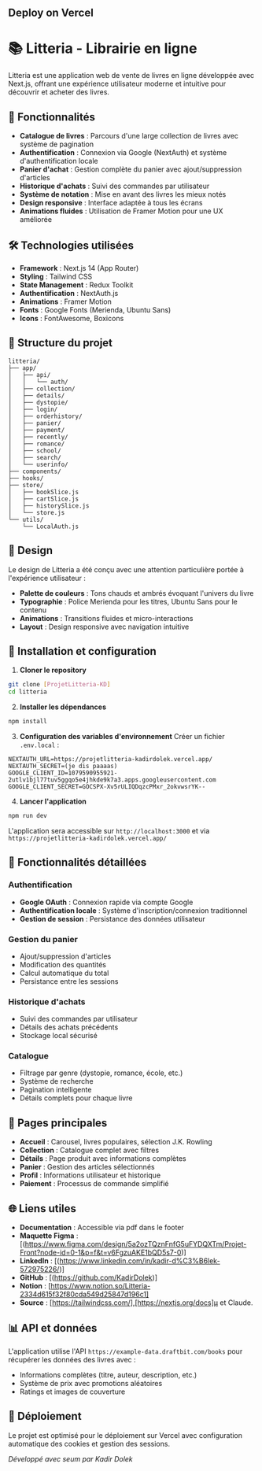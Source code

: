 
## Deploy on Vercel

# 📚 Litteria - Librairie en ligne

Litteria est une application web de vente de livres en ligne développée avec Next.js, offrant une expérience utilisateur moderne et intuitive pour découvrir et acheter des livres.

## 🚀 Fonctionnalités

- **Catalogue de livres** : Parcours d'une large collection de livres avec système de pagination
- **Authentification** : Connexion via Google (NextAuth) et système d'authentification locale
- **Panier d'achat** : Gestion complète du panier avec ajout/suppression d'articles
- **Historique d'achats** : Suivi des commandes par utilisateur
- **Système de notation** : Mise en avant des livres les mieux notés
- **Design responsive** : Interface adaptée à tous les écrans
- **Animations fluides** : Utilisation de Framer Motion pour une UX améliorée

## 🛠️ Technologies utilisées

- **Framework** : Next.js 14 (App Router)
- **Styling** : Tailwind CSS
- **State Management** : Redux Toolkit
- **Authentification** : NextAuth.js
- **Animations** : Framer Motion
- **Fonts** : Google Fonts (Merienda, Ubuntu Sans)
- **Icons** : FontAwesome, Boxicons

## 📁 Structure du projet

```
litteria/
├── app/
│   ├── api/
│   │   └── auth/
│   ├── collection/
│   ├── details/
│   ├── dystopie/
│   ├── login/
│   ├── orderhistory/
│   ├── panier/
│   ├── payment/
│   ├── recently/
│   ├── romance/
│   ├── school/
│   ├── search/
│   └── userinfo/
├── components/
├── hooks/
├── store/
│   ├── bookSlice.js
│   ├── cartSlice.js
│   ├── historySlice.js
│   └── store.js
└── utils/
    └── LocalAuth.js
```

## 🎨 Design

Le design de Litteria a été conçu avec une attention particulière portée à l'expérience utilisateur :

- **Palette de couleurs** : Tons chauds et ambrés évoquant l'univers du livre
- **Typographie** : Police Merienda pour les titres, Ubuntu Sans pour le contenu
- **Animations** : Transitions fluides et micro-interactions
- **Layout** : Design responsive avec navigation intuitive

## 🔧 Installation et configuration

1. **Cloner le repository**
```bash
git clone [ProjetLitteria-KD]
cd litteria
```

2. **Installer les dépendances**
```bash
npm install
```

3. **Configuration des variables d'environnement**
Créer un fichier `.env.local` :
```env
NEXTAUTH_URL=https://projetlitteria-kadirdolek.vercel.app/
NEXTAUTH_SECRET=(je dis paaaas)
GOOGLE_CLIENT_ID=1079590955921-2utlv1bjl77tuv5ggqo5e4jhkde9k7a3.apps.googleusercontent.com
GOOGLE_CLIENT_SECRET=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
```

4. **Lancer l'application**
```bash
npm run dev
```

L'application sera accessible sur `http://localhost:3000`
et via `https://projetlitteria-kadirdolek.vercel.app/`

## 📱 Fonctionnalités détaillées

### Authentification
- **Google OAuth** : Connexion rapide via compte Google
- **Authentification locale** : Système d'inscription/connexion traditionnel
- **Gestion de session** : Persistance des données utilisateur

### Gestion du panier
- Ajout/suppression d'articles
- Modification des quantités
- Calcul automatique du total
- Persistance entre les sessions

### Historique d'achats
- Suivi des commandes par utilisateur
- Détails des achats précédents
- Stockage local sécurisé

### Catalogue
- Filtrage par genre (dystopie, romance, école, etc.)
- Système de recherche
- Pagination intelligente
- Détails complets pour chaque livre

## 🎯 Pages principales

- **Accueil** : Carousel, livres populaires, sélection J.K. Rowling
- **Collection** : Catalogue complet avec filtres
- **Détails** : Page produit avec informations complètes
- **Panier** : Gestion des articles sélectionnés
- **Profil** : Informations utilisateur et historique
- **Paiement** : Processus de commande simplifié

## 🌐 Liens utiles

- **Documentation** : Accessible via pdf dans le footer
- **Maquette Figma** : [(https://www.figma.com/design/5a2ozTQznFnfG5uFYDQXTm/Projet-Front?node-id=0-1&p=f&t=v6FgzuAKE1bQD5s7-0)]
- **LinkedIn** : [(https://www.linkedin.com/in/kadir-d%C3%B6lek-572975226/)]
- **GitHub** : [(https://github.com/KadirDolek)]
- **Notion** : [https://www.notion.so/Litteria-2334d615f32f80cda549d25847d196c1]
- **Source** : [https://tailwindcss.com/],[https://nextjs.org/docs]µ et Claude. 

## 📊 API et données

L'application utilise l'API `https://example-data.draftbit.com/books` pour récupérer les données des livres avec :
- Informations complètes (titre, auteur, description, etc.)
- Système de prix avec promotions aléatoires
- Ratings et images de couverture

## 🚀 Déploiement

Le projet est optimisé pour le déploiement sur Vercel avec configuration automatique des cookies et gestion des sessions.


*Développé avec seum par Kadir Dolek*